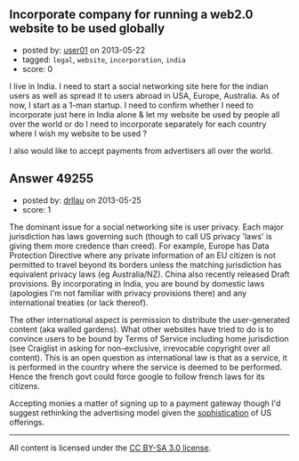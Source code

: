 ## Incorporate company for running a web2.0 website to be used globally

- posted by: [user01](https://stackexchange.com/users/-1/15583-user01) on 2013-05-22
- tagged: `legal`, `website`, `incorporation`, `india`
- score: 0

I live in India. I need to start a social networking site here for the indian users as well as spread it to users abroad in USA, Europe, Australia. As of now, I start as a 1-man startup. I need to confirm whether I need to incorporate just here in India alone & let my website be used by people all over the world or do I need to incorporate separately for each country where I wish my website to be used ?

 I also would like to accept payments from advertisers all over the world.


## Answer 49255

- posted by: [drllau](https://stackexchange.com/users/-1/26055-drllau) on 2013-05-25
- score: 1

<p>The dominant issue for a social networking site is user privacy. Each major jurisdiction has laws governing such (though to call US privacy 'laws' is giving them more credence than creed). For example, Europe has Data Protection Directive where any private information of an EU citizen is not permitted to travel beyond its borders unless the matching jurisdiction has equivalent privacy laws (eg Australia/NZ). China also recently released Draft provisions. By incorporating in India, you are bound by domestic laws (apologies I'm not familiar with privacy provisions there) and any international treaties (or lack thereof). </p>

<p>The other international aspect is permission to distribute the user-generated content (aka walled gardens). What other websites have tried to do is to convince users to be bound by Terms of Service including home jurisdiction (see Craiglist in asking for non-exclusive, irrevocable copyright over all content). This is an open question as international law is that as a service, it is performed in the country where the service is deemed to be performed. Hence the french govt could force google to follow french laws for its citizens. </p>

<p>Accepting monies a matter of signing up to a payment gateway though I'd suggest rethinking the advertising model given the <a href="http://cmsummit.com/behindthebanner/" rel="nofollow">sophistication</a> of US offerings. </p>




---

All content is licensed under the [CC BY-SA 3.0 license](https://creativecommons.org/licenses/by-sa/3.0/).
